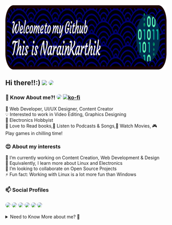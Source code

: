 <!-- [![SVG Banners](https://svg-banners.vercel.app/api?type=luminance&text1=Welcome❗&width=1000&height=200)](https://github.com/narainkarthikv/svg-banners) -->

<img style="display: block;-webkit-user-select: none;margin: auto;background-color: black;" src="https://github.com/narainkarthikv/narainkarthikv/blob/main/narainkarthikv-github-banner.png" height="200px" width="1000px"/>

## Hi there!!:) <!-- <img style="display: block;-webkit-user-select: none;margin: auto;background-color: black;" src="https://github.com/narainkarthikv/narainkarthikv/blob/main/wave.gif" height="25px" width="25px"/> --> ![](https://komarev.com/ghpvc/?username=narainkarthikv&color=brightgreen) <a href="https://discord.gg/cb6tqTfk" target="_blank"><img src="https://img.shields.io/badge/Discord-%235865F2.svg?style=for-the-badge&logo=discord&logoColor=white" style="border-radius: 20px"></a>

### 🙋 Know About me?! <a href="https://narainkarthikv.github.io/Portfolio" target="_blank"><img src="https://img.shields.io/badge/Portfolio-%23000000.svg?style=for-the-badge&logo=firefox&logoColor=#FF7139)" style="border-radius: 20px"></a> [![ko-fi](https://ko-fi.com/img/githubbutton_sm.svg)](https://ko-fi.com/P5P210BBGA)

<!--- ![status](https://nocache.advaith.workers.dev?url=https://img.shields.io/endpoint?url=https://dev.discordprofiles.me/api/badge/status/824717510762299464?simple=true)
![playing](https://nocache.advaith.workers.dev?url=https://img.shields.io/endpoint?url=https://dev.discordprofiles.me/api/badge/playing/824717510762299464)
![vscode](https://nocache.advaith.workers.dev?url=https://img.shields.io/endpoint?url=https://dev.discordprofiles.me/api/badge/vscode/824717510762299464)
[![spotify](https://nocache.advaith.workers.dev?url=https://img.shields.io/endpoint?url=https://dev.discordprofiles.me/api/badge/spotify/824717510762299464)](https://dev.discordprofiles.me/openspotify/824717510762299464) -->

📖 Web Developer, UI/UX Designer, Content Creator
<br>
💡 Interested to work in Video Editing, Graphics Designing
<br>
🪫 Electronics Hobbyist 
<br>
📘 Love to Read books,🎵 Listen to Podcasts & Songs,🎥 Watch Movies, 🎮 Play games in chilling time!


### 😍 About my interests 
🔭 I’m currently working on Content Creation, Web Development & Design <br>
🌱 Equivalently, I learn more about Linux and Electronics <br>
👯 I’m looking to collaborate on Open Source Projects<br>
⚡ Fun fact: Working with Linux is a lot more fun than Windows

### 📫 Social Profiles

### <a href="https://www.linkedin.com/in/narainkarthik-vellingiri/" target="_blank"><img src="https://img.shields.io/badge/LinkedIn-0077B5?style=for-the-badge&logo=linkedin&logoColor=white" style="border-radius: 20px"></a> <a href="https://leetcode.com/Narainkarthik31/" target="_blank"><img src="https://img.shields.io/badge/-LeetCode-FFA116?style=for-the-badge&logo=LeetCode&logoColor=black" style="border-radius: 20px"></a> </a> <a href="https://www.codechef.com/users/narainv" target="_blank"> <a href="https://www.geeksforgeeks.org/user/narainkarthik812/" target="_blank"><img src="https://img.shields.io/badge/GeeksforGeeks-298D46?style=for-the-badge&logo=geeksforgeeks&logoColor=white" style="border-radius: 20px"></a> <a href="https://www.codingninjas.com/studio/profile/Narainkarthikv" target="_blank"><img src="https://img.shields.io/badge/coding%20ninjas-DD6620?style=for-the-badge&logo=codingninjas&logoColor=white" style="border-radius: 20px"></a> <a href="https://steamcommunity.com/profiles/76561199130656975/" target="_blank"><img src="https://img.shields.io/badge/Steam-000000?style=for-the-badge&logo=steam&logoColor=white" style="border-radius: 20px"></a> <a href="https://open.spotify.com/user/31kjez2sc5umwskdatczxceb3xdi?si=gM0fW9oQRkuFm7W3UuCE8A&nd=1" target="_blank"><img src="https://img.shields.io/badge/Spotify-1ED760?&style=for-the-badge&logo=spotify&logoColor=white" style="border-radius: 20px"></a>

<details>
  
<summary>Need to Know More about me? 🔎</summary>
  
### 💻 My Tech Stack

### <img src="https://img.shields.io/badge/HTML5-E34F26?style=for-the-badge&logo=html5&logoColor=white" style="border-radius: 20px"> <img src="https://img.shields.io/badge/CSS3-1572B6?style=for-the-badge&logo=css3&logoColor=white" style="border-radius: 20px"> <img src="https://img.shields.io/badge/JavaScript-323330?style=for-the-badge&logo=javascript&logoColor=F7DF1E" style="border-radius: 20px"> <img src="https://img.shields.io/badge/MongoDB-4EA94B?style=for-the-badge&logo=mongodb&logoColor=white" style="border-radius: 20px">  <img src="https://img.shields.io/badge/Express.js-404D59?style=for-the-badge" style="border-radius: 20px"> <img src="https://img.shields.io/badge/React-20232A?style=for-the-badge&logo=react&logoColor=61DAFB" style="border-radius: 20px"> <img src="https://img.shields.io/badge/Postman-FF6C37?style=for-the-badge&logo=postman&logoColor=white" style="border-radius: 20px"/> <img src="https://img.shields.io/badge/Notion-%23000000.svg?style=for-the-badge&logo=notion&logoColor=white" style="border-radius: 20px"/> <img src="https://img.shields.io/badge/Linux-FCC624?style=for-the-badge&logo=linux&logoColor=black" style="border-radius: 20px"/> <img src="https://img.shields.io/badge/git-%23F05033.svg?style=for-the-badge&logo=git&logoColor=white" style="border-radius: 20px"/>

### ⌨️ Programming Skills

### <img src="https://img.shields.io/badge/C-00599C?style=for-the-badge&logo=c&logoColor=white" style="border-radius: 20px"> <img src="https://img.shields.io/badge/C%2B%2B-00599C?style=for-the-badge&logo=c%2B%2B&logoColor=white" style="border-radius: 20px"> <img src="https://img.shields.io/badge/JavaScript-323330?style=for-the-badge&logo=javascript&logoColor=F7DF1E" style="border-radius: 20px"> 

### 🌟 Featured Projects

<a href="https://narainkarthikv-fit-track.netlify.app/"> <img style="display: block;-webkit-user-select: none;margin: auto;background-color: black;" src="https://github.com/narainkarthikv/narainkarthikv/blob/main/fit-track.jpg" height="75px" width="75px" target="_blank"/></a>
<a href="https://narainkarthikv-sticky-memo.netlify.app/"> <img style="display: block;-webkit-user-select: none;margin: auto;background-color: black;" src="https://github.com/narainkarthikv/narainkarthikv/blob/main/sticky-memo.png" height="75px" width="75px" target="_blank"/></a>
<a href="https://contribution-cards.netlify.app/"> <img style="display: block;-webkit-user-select: none;margin: auto;background-color: black;" 
src="https://github.com/narainkarthikv/narainkarthikv/blob/main/Nmoji.jpg" height="75px" width="75px" target="_blank"/></a>
<!-- - [Project 3 Name and Description with Link] -->

<!-- ### 💿 Operating Systems Used

### <img src="https://img.shields.io/badge/Android-3DDC84?style=for-the-badge&logo=android&logoColor=white" style="border-radius: 20px"> <img src="https://img.shields.io/badge/Windows-0078D6?style=for-the-badge&logo=windows&logoColor=white" style="border-radius: 20px"> <img src="https://img.shields.io/badge/Kali_Linux-557C94?style=for-the-badge&logo=kali-linux&logoColor=white" style="border-radius: 20px"> <img src="https://img.shields.io/badge/cent%20os-002260?style=for-the-badge&logo=centos&logoColor=F0F0F0" style="border-radius: 20px"/> <img src="https://img.shields.io/badge/Ubuntu-E95420?style=for-the-badge&logo=ubuntu&logoColor=white" style="border-radius: 20px"/> -->
  
<a href="#">![Github stats](https://github-readme-stats.vercel.app/api?username=narainkarthikv&theme=blueberry&count_private=true&hide_border=true&line_height=20)</a>
<a href="#">![Top Langs](https://github-readme-stats.vercel.app/api/top-langs/?username=narainkarthikv&layout=compact&theme=blueberry&count_private=true&hide_border=true)</a>

</details>

<!-- ## 📝 Latest Blog Posts

- [Blog Post 1 Title with Link]
- [Blog Post 2 Title with Link]
- [Blog Post 3 Title with Link] -->
